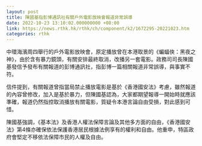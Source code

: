 ```yaml
---
layout: post
title: 陳國基指彭博通訊社有關戶外電影放映會報道非常誤導
date: 2022-10-23 13:10:02.000000000 +08:00
link: https://news.rthk.hk/rthk/ch/component/k2/1672295-20221023.htm
categories: rthk
---
```


中環海濱周四舉行的戶外電影放映會，原定播放曾在本港取景的《蝙蝠俠：黑夜之神》，由於含有暴力鏡頭，有關安排最終取消，改播另一套電影。政務司司長陳國基發信予發布有關報道的彭博通訊社，指彭博一篇相關報道非常誤導，與事實不符。

信件提到，有關報道曾指當局禁止播放電影是基於《香港國安法》考慮，雖然報道的內容曾修改，加入是基於暴力，但陳國基認為，大家都期望報導一開始時就應該準確，報道仍然指控取消播放有關電影，質疑令本港言論自由受損，對此感到可惜。

陳國基強調，《基本法》及香港人權法保障言論及其他多方面的自由，《香港國安法》第4條亦確保依法保護香港居民根據法例享有的權利和自由。他重申，特區政府會堅定不移依法保障市民的人權及自由。
